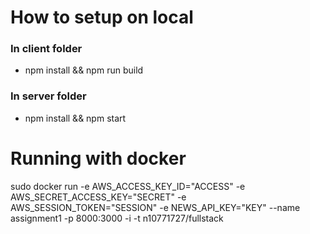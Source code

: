 # How to setup on local
### In client folder
- npm install && npm run build 
### In server folder
- npm install && npm start

# Running with docker
sudo docker run -e AWS_ACCESS_KEY_ID="ACCESS" -e AWS_SECRET_ACCESS_KEY="SECRET" -e AWS_SESSION_TOKEN="SESSION" -e NEWS_API_KEY="KEY" --name assignment1 -p 8000:3000 -i -t n10771727/fullstack